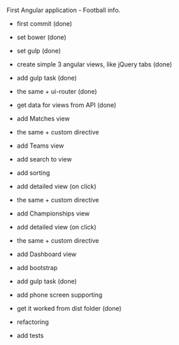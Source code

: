 First Angular application - Football info.

 - first commit (done)
 - set bower (done)
 - set gulp (done)

 - create simple 3 angular views, like jQuery tabs (done)
 - add gulp task (done)
 - the same + ui-router (done)
 - get data for views from API (done)

 - add Matches view
 - the same + custom directive

 - add Teams view
 - add search to view
 - add sorting
 - add detailed view (on click)
 - the same + custom directive

 - add Championships view
 - add detailed view (on click)
 - the same + custom directive

 - add Dashboard view

 - add bootstrap
 - add gulp task (done)
 - add phone screen supporting

 - get it worked from dist folder (done)

 - refactoring
 - add tests